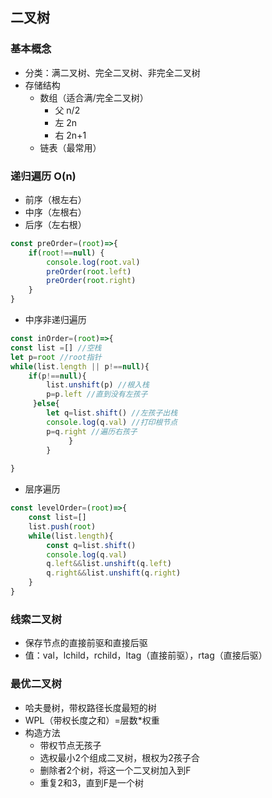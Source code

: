## 二叉树

### 基本概念
- 分类：满二叉树、完全二叉树、非完全二叉树
- 存储结构
  - 数组（适合满/完全二叉树）
    - 父 n/2
    - 左 2n
    - 右  2n+1
  - 链表（最常用）   

### 递归遍历 O(n)
- 前序（根左右）
- 中序（左根右）
- 后序（左右根）

```js
const preOrder=(root)=>{
    if(root!==null) {
        console.log(root.val)
        preOrder(root.left)
        preOrder(root.right)
    }
}
```

- 中序非递归遍历
```js
const inOrder=(root)=>{
const list =[] //空栈
let p=root //root指针
while(list.length || p!==null){
    if(p!==null){
        list.unshift(p) //根入栈
        p=p.left //直到没有左孩子
     }else{
        let q=list.shift() //左孩子出栈
        console.log(q.val) //打印根节点
        p=q.right //遍历右孩子
             }
        }
    
}
```
- 层序遍历
```js
const levelOrder=(root)=>{
    const list=[]
    list.push(root)
    while(list.length){
        const q=list.shift()
        console.log(q.val)
        q.left&&list.unshift(q.left)
        q.right&&list.unshift(q.right)
    }
}
```

### 线索二叉树
- 保存节点的直接前驱和直接后驱
- 值：val，lchild，rchild，ltag（直接前驱），rtag（直接后驱）

### 最优二叉树
- 哈夫曼树，带权路径长度最短的树
- WPL（带权长度之和）=层数*权重
- 构造方法
    - 带权节点无孩子
    - 选权最小2个组成二叉树，根权为2孩子合
    - 删除者2个树，将这一个二叉树加入到F
    - 重复2和3，直到F是一个树 


